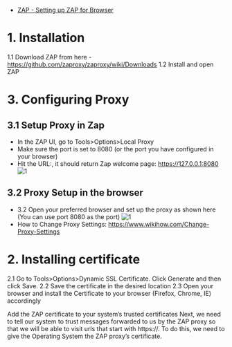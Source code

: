 
* [ZAP - Setting up ZAP for Browser](https://www.youtube.com/watch?time_continue=132&v=Uin07SHkQTE)

# 1. Installation
1.1 Download ZAP from here - https://github.com/zaproxy/zaproxy/wiki/Downloads
1.2 Install and open ZAP  


# 3. Configuring Proxy
## 3.1 Setup Proxy in Zap
* In the ZAP UI, go to Tools>Options>Local Proxy
* Make sure the port is set to 8080 (or the port you have configured in your browser)
* Hit the URL:, it should return Zap welcome page: https://127.0.0.1:8080
![1](https://andrewedstrom.com/assets/images/zap2.jpg)

## 3.2 Proxy Setup in the browser
* 3.2 Open your preferred browser and set up the proxy as shown here (You can use port 8080 as the port)
![1](https://security.secure.force.com/resource/1425350868000/ZapTutorialImages/ZapImages/SettingUpBrowser/images/image02.png)
* How to Change Proxy Settings: https://www.wikihow.com/Change-Proxy-Settings





# 2. Installing certificate
2.1 Go to Tools>Options>Dynamic SSL Certificate. Click Generate and then click Save.
2.2 Save the certificate in the desired location
2.3 Open your browser and install the Certificate to your browser (Firefox, Chrome, IE) accordingly 


Add the ZAP certificate to your system’s trusted certificates
Next, we need to tell our system to trust messages forwarded to us by the ZAP proxy so that we will be able to visit urls that start with https://. To do this, we need to give the Operating System the ZAP proxy’s certificate.
